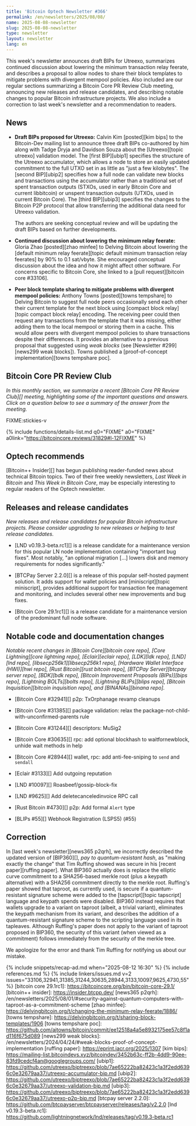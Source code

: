 ```yaml
---
title: 'Bitcoin Optech Newsletter #366'
permalink: /en/newsletters/2025/08/08/
name: 2025-08-08-newsletter
slug: 2025-08-08-newsletter
type: newsletter
layout: newsletter
lang: en
---
```

This week's newsletter announces draft BIPs for Utreexo, summarizes
continued discussion about lowering the minimum transaction relay
feerate, and describes a proposal to allow nodes to share their block
templates to mitigate problems with divergent mempool policies.  Also
included are our regular sections summarizing a Bitcoin Core PR Review
Club meeting, announcing new releases and release candidates, and
describing notable changes to popular Bitcoin infrastructure projects.
We also include a correction to last week's newsletter and a
recommendation to readers.

## News

- **Draft BIPs proposed for Utreexo:** Calvin Kim [posted][kim bips] to
  the Bitcoin-Dev mailing list to announce three draft BIPs co-authored
  by him along with Tadge Dryja and Davidson Souza about the
  [Utreexo][topic utreexo] validation model.  The [first BIP][ubip1]
  specifies the structure of the Utreexo accumulator, which allows a
  node to store an easily updated commitment to the full UTXO set in as
  little as "just a few kilobytes". The [second BIP][ubip2] specifies
  how a full node can validate new blocks and transactions using the
  accumulator rather than a traditional set of spent transaction outputs
  (STXOs, used in early Bitcoin Core and current libbitcoin) or unspent
  transaction outputs (UTXOs, used in current Bitcoin Core).  The [third
  BIP][ubip3] specifies the changes to the Bitcoin P2P protocol that
  allow transferring the additional data need for Utreexo validation.

  The authors are seeking conceptual review and will be updating the
  draft BIPs based on further developments.

- **Continued discussion about lowering the minimum relay feerate:**
  Gloria Zhao [posted][zhao minfee] to Delving Bitcoin about lowering
  the [default minimum relay feerate][topic default minimum transaction
  relay feerates] by 90% to 0.1 sat/vbyte.  She encouraged conceptual
  discussion about the idea and how it might affect other software.  For
  concerns specific to Bitcoin Core, she linked to a [pull
  request][bitcoin core #33106].

- **Peer block template sharing to mitigate problems with divergent mempool policies:**
  Anthony Towns [posted][towns tempshare] to Delving Bitcoin to suggest
  full node peers occasionally send each other their current template
  for the next block using [compact block relay][topic compact block
  relay] encoding.  The receiving peer could then request any
  transactions from the template that it was missing, either adding them
  to the local mempool or storing them in a cache.  This would allow
  peers with divergent mempool policies to share transactions despite
  their differences.  It provides an alternative to a previous proposal
  that suggested using _weak blocks_ (see [Newsletter #299][news299 weak
  blocks]).  Towns published a [proof-of-concept implementation][towns
  tempshare poc].

## Bitcoin Core PR Review Club

*In this monthly section, we summarize a recent [Bitcoin Core PR Review
Club][] meeting, highlighting some of the important questions and
answers.  Click on a question below to see a summary of the answer from
the meeting.*

FIXME:stickies-v

{% include functions/details-list.md
  q0="FIXME"
  a0="FIXME"
  a0link="https://bitcoincore.reviews/31829#l-12FIXME"
%}

## Optech recommends

[Bitcoin++ Insider][] has begun publishing reader-funded news about
technical Bitcoin topics.  Two of their free weekly newsletters, _Last
Week in Bitcoin_ and _This Week in Bitcoin Core_, may be especially
interesting to regular readers of the Optech newsletter.

## Releases and release candidates

_New releases and release candidates for popular Bitcoin infrastructure
projects.  Please consider upgrading to new releases or helping to test
release candidates._

- [LND v0.19.3-beta.rc1][] is a release candidate for a maintenance version for this popular LN
  node implementation containing "important bug fixes".  Most notably,
  "an optional migration [...] lowers disk and memory requirements for
  nodes significantly."

- [BTCPay Server 2.2.0][] is a release of this popular self-hosted payment
  solution.  It adds support for wallet policies and [miniscript][topic
  miniscript], provides additional support for transaction fee
  management and monitoring, and includes several other new improvements
  and bug fixes.

- [Bitcoin Core 29.1rc1][] is a release candidate for a maintenance
  version of the predominant full node software.

## Notable code and documentation changes

_Notable recent changes in [Bitcoin Core][bitcoin core repo], [Core
Lightning][core lightning repo], [Eclair][eclair repo], [LDK][ldk repo],
[LND][lnd repo], [libsecp256k1][libsecp256k1 repo], [Hardware Wallet
Interface (HWI)][hwi repo], [Rust Bitcoin][rust bitcoin repo], [BTCPay
Server][btcpay server repo], [BDK][bdk repo], [Bitcoin Improvement
Proposals (BIPs)][bips repo], [Lightning BOLTs][bolts repo],
[Lightning BLIPs][blips repo], [Bitcoin Inquisition][bitcoin inquisition
repo], and [BINANAs][binana repo]._

- [Bitcoin Core #32941][] p2p: TxOrphanage revamp cleanups

- [Bitcoin Core #31385][] package validation: relax the package-not-child-with-unconfirmed-parents rule

- [Bitcoin Core #31244][] descriptors: MuSig2

- [Bitcoin Core #30635][] rpc: add optional blockhash to waitfornewblock, unhide wait methods in help

- [Bitcoin Core #28944][] wallet, rpc: add anti-fee-sniping to `send` and `sendall`

- [Eclair #3133][] Add outgoing reputation

- [LND #10097][] Roasbeef/gossip-block-fix

- [LND #9625][] Add deletecanceledinvoice RPC call

- [Rust Bitcoin #4730][] p2p: Add formal `Alert` type

- [BLIPs #55][] Webhook Registration (LSPS5) (#55)

## Correction

In [last week's newsletter][news365 p2qrh], we incorrectly described the
updated version of [BIP360][], _pay to quantum-resistant hash_, as
"making exactly the change" that Tim Ruffing showed was secure in his
[recent paper][ruffing paper].  What BIP360 actually does is replace the elliptic
curve commitment to a SHA256-based merkle root (plus a keypath
alternative) with a SHA256 commitment directly to the merkle root.  Ruffing's paper showed that
taproot, as currently used, is secure if a quantum-resistant signature
scheme were added to the [tapscript][topic tapscript] language and
keypath spends were disabled.  BIP360 instead requires that wallets upgrade
to a variant on taproot (albeit, a trivial variant), eliminates the
keypath mechanism from its variant, and describes the addition of a
quantum-resistant signature scheme to the scripting language used in its
tapleaves.  Although Ruffing's paper does not apply to the variant of
taproot proposed in BIP360, the security of this variant (when viewed as
a commitment) follows immediately from the security of the merkle tree.

We apologize for the error and thank Tim Ruffing for notifying us about
our mistake.

{% include snippets/recap-ad.md when="2025-08-12 16:30" %}
{% include references.md %}
{% include linkers/issues.md v=2 issues="33106,32941,31385,31244,30635,28944,3133,10097,9625,4730,55" %}
[bitcoin core 29.1rc1]: https://bitcoincore.org/bin/bitcoin-core-29.1/
[bitcoin++ insider]: https://insider.btcpp.dev/
[news365 p2qrh]: /en/newsletters/2025/08/01/#security-against-quantum-computers-with-taproot-as-a-commitment-scheme
[zhao minfee]: https://delvingbitcoin.org/t/changing-the-minimum-relay-feerate/1886/
[towns tempshare]: https://delvingbitcoin.org/t/sharing-block-templates/1906
[towns tempshare poc]: https://github.com/ajtowns/bitcoin/commit/ee12518a4a5e8932175ee57c8f1ad116f675d089
[news299 weak blocks]: /en/newsletters/2024/04/24/#weak-blocks-proof-of-concept-implementation
[ruffing paper]: https://eprint.iacr.org/2025/1307
[kim bips]: https://mailing-list.bitcoindevs.xyz/bitcoindev/3452b63c-ff2b-4dd9-90ee-83fd9cedcf4an@googlegroups.com/
[ubip1]: https://github.com/utreexo/biptreexo/blob/7ae65222ba82423c1a3f2edd6396c0e32679aa37/utreexo-accumulator-bip.md
[ubip2]: https://github.com/utreexo/biptreexo/blob/7ae65222ba82423c1a3f2edd6396c0e32679aa37/utreexo-validation-bip.md
[ubip3]: https://github.com/utreexo/biptreexo/blob/7ae65222ba82423c1a3f2edd6396c0e32679aa37/utreexo-p2p-bip.md
[btcpay server 2.2.0]: https://github.com/btcpayserver/btcpayserver/releases/tag/v2.2.0
[lnd v0.19.3-beta.rc1]: https://github.com/lightningnetwork/lnd/releases/tag/v0.19.3-beta.rc1
